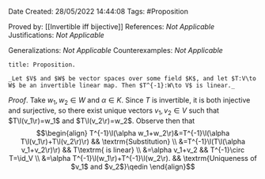 <div class="topSpace"></div>

Date Created: 28/05/2022 14:44:08
Tags: #Proposition

Proved by: [[Invertible iff bijective]]
References: _Not Applicable_
Justifications: _Not Applicable_

Generalizations: _Not Applicable_
Counterexamples: _Not Applicable_

``` ad-Proposition
title: Proposition.

_Let $V$ and $W$ be vector spaces over some field $K$, and let $T:V\to W$ be an invertible linear map. Then $T^{-1}:W\to V$ is linear._

```

_Proof_. Take $w_1,w_2\in W$ and $\alpha\in K$. Since $T$ is invertible, it is both injective and surjective, so there exist unique vectors $v_1,v_2\in V$ such that $T\l(v_1\r)=w_1$ and $T\l(v_2\r)=w_2$. Observe then that
$$\begin{align}
    T^{-1}\l(\alpha w_1+w_2\r)&=T^{-1}\l(\alpha T\l(v_1\r)+T\l(v_2\r)\r) && \textrm{Substitution} \\
    &=T^{-1}\l(T\l(\alpha v_1+v_2\r)\r) && T\textrm{ is linear} \\
    &=\alpha v_1+v_2 && T^{-1}\circ T=\id_V \\
    &=\alpha T^{-1}\l(w_1\r)+T^{-1}\l(w_2\r). && \textrm{Uniqueness of $v_1$ and $v_2$}\qedin
\end{align}$$
